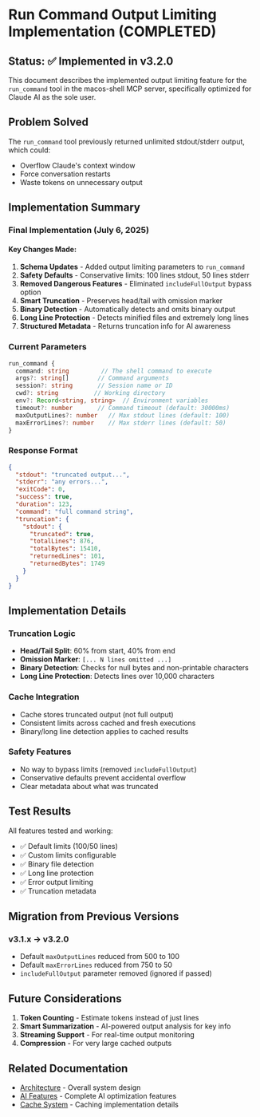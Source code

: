 # Run Command Output Limiting Implementation (COMPLETED)

## Status: ✅ Implemented in v3.2.0

This document describes the implemented output limiting feature for the `run_command` tool in the macos-shell MCP server, specifically optimized for Claude AI as the sole user.

## Problem Solved
The `run_command` tool previously returned unlimited stdout/stderr output, which could:
- Overflow Claude's context window
- Force conversation restarts  
- Waste tokens on unnecessary output

## Implementation Summary

### Final Implementation (July 6, 2025)

#### Key Changes Made:
1. **Schema Updates** - Added output limiting parameters to `run_command`
2. **Safety Defaults** - Conservative limits: 100 lines stdout, 50 lines stderr
3. **Removed Dangerous Features** - Eliminated `includeFullOutput` bypass option
4. **Smart Truncation** - Preserves head/tail with omission marker
5. **Binary Detection** - Automatically detects and omits binary output
6. **Long Line Protection** - Detects minified files and extremely long lines
7. **Structured Metadata** - Returns truncation info for AI awareness

### Current Parameters

```typescript
run_command {
  command: string         // The shell command to execute
  args?: string[]        // Command arguments
  session?: string       // Session name or ID
  cwd?: string          // Working directory
  env?: Record<string, string>  // Environment variables
  timeout?: number       // Command timeout (default: 30000ms)
  maxOutputLines?: number   // Max stdout lines (default: 100)
  maxErrorLines?: number    // Max stderr lines (default: 50)
}
```

### Response Format

```json
{
  "stdout": "truncated output...",
  "stderr": "any errors...",
  "exitCode": 0,
  "success": true,
  "duration": 123,
  "command": "full command string",
  "truncation": {
    "stdout": {
      "truncated": true,
      "totalLines": 876,
      "totalBytes": 15410,
      "returnedLines": 101,
      "returnedBytes": 1749
    }
  }
}
```

## Implementation Details

### Truncation Logic
- **Head/Tail Split**: 60% from start, 40% from end
- **Omission Marker**: `[... N lines omitted ...]`
- **Binary Detection**: Checks for null bytes and non-printable characters
- **Long Line Protection**: Detects lines over 10,000 characters

### Cache Integration
- Cache stores truncated output (not full output)
- Consistent limits across cached and fresh executions
- Binary/long line detection applies to cached results

### Safety Features
- No way to bypass limits (removed `includeFullOutput`)
- Conservative defaults prevent accidental overflow
- Clear metadata about what was truncated

## Test Results

All features tested and working:
- ✅ Default limits (100/50 lines)
- ✅ Custom limits configurable
- ✅ Binary file detection
- ✅ Long line protection
- ✅ Error output limiting
- ✅ Truncation metadata

## Migration from Previous Versions

### v3.1.x → v3.2.0
- Default `maxOutputLines` reduced from 500 to 100
- Default `maxErrorLines` reduced from 750 to 50
- `includeFullOutput` parameter removed (ignored if passed)

## Future Considerations

1. **Token Counting** - Estimate tokens instead of just lines
2. **Smart Summarization** - AI-powered output analysis for key info
3. **Streaming Support** - For real-time output monitoring
4. **Compression** - For very large cached outputs

## Related Documentation
- [Architecture](./ARCHITECTURE.md) - Overall system design
- [AI Features](./AI_FEATURES.md) - Complete AI optimization features
- [Cache System](./docs/features/CACHE_SYSTEM.md) - Caching implementation details
